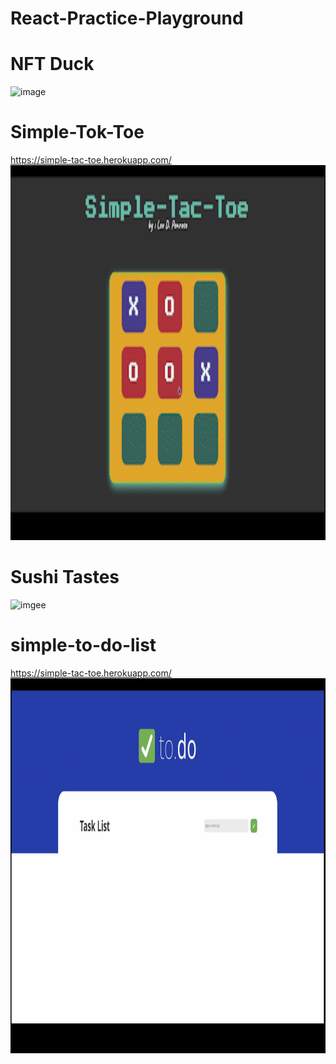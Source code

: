 # React-Practice-Playground

# NFT Duck
![image](https://user-images.githubusercontent.com/90817505/178752222-f324f508-e1ff-4c39-abba-8cae4543ecf5.png)



# Simple-Tok-Toe
https://simple-tac-toe.herokuapp.com/
<img height="600" src="https://github.com/leodvincci/simple-tac-toe/raw/main/src/2022-06-28_17-43-35_AdobeExpress.gif" width="1200"/>


# Sushi Tastes
![imgee](https://github.com/leodvincci/sushi-tastes/raw/main/src/2022-07-04-13-40-52.gif)

# simple-to-do-list
https://simple-tac-toe.herokuapp.com/
<img height="600" src="https://github.com/leodvincci/simple-to-do-list/raw/main/src/demo.gif" width="1200"/>

